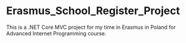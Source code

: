 # Erasmus_School_Register_Project
This is a .NET Core MVC project for my time in Erasmus in Poland for Advanced Internet Programming course.
